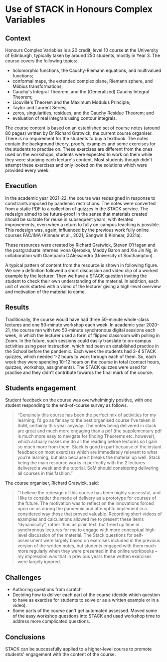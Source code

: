 # Use of STACK in Honours Complex Variables

## Context

Honours Complex Variables is a 20 credit, level 10 course at the University of Edinburgh, typically taken by around 250 students, mostly in Year 3.
The course covers the following topics:
 
* holomorphic functions, the Cauchy-Riemann equations, and multivalued functions;
* conformal maps, the extended complex plane, Riemann sphere, and Möbius transformations;
* Cauchy's Integral Theorem, and the (Generalized) Cauchy Integral Theorem;
* Liouville's Theorem and the Maximum Modulus Principle;
* Taylor and Laurent Series;
* zeros, singularities, residues, and the Cauchy Residue Theorem; and
* evaluation of real integrals using contour integrals.

The course content is based on an established set of course notes (around 80 pages) written by Dr Richard Gratwick, the current course organiser. 
There is no requirement for the students to buy a textbook. The notes contain the background theory, proofs, examples and some exercises for the students to practise on. 
These exercises are different from the ones used on the workshops, students were expected to work on them while they were studying each lecture's content. 
Most students though didn't attempt these exercises and only looked on the solutions which were provided every week.

## Execution

In the academic year 2021-22, the course was redesigned in response to constraints imposed by pandemic restrictions. 
The notes were converted from a static PDF to a collection of quizzes in the STACK service. 
The redesign aimed to be future-proof in the sense that materials created should be suitable for reuse in subsequent years, with iterated improvements, even when a return to fully on-campus teaching is possible. 
This redesign was, again, influenced by the previous work fully online courses FAC/IMA (Kinnear et al., 2021; Sangwin & Kinnear, 2021a). 

These resources were created by Richard Gratwick, Steven O’Hagan and the postgraduate internes Ivona Gjeroska, Maddy Baron and Xie Jin Ng, in collaboration with Giampaolo D’Alessandro (University of Southampton).

A typical pattern of content from the resource is shown in following figure. 
We see a definition followed a short discussion and video clip of a worked example by the lecturer. 
Then we have a STACK question inviting the student to check their own understanding of the material. In addition, each unit of work started with a video of the lecturer giving a high-level overview and motivation of the material to come.

## Results

Traditionally, the course would have had three 50-minute whole-class lectures and one 50-minute workshop each week.
In academic year 2020-21, the course ran with two 50-minute synchronous digital sessions each week, in which the lecturer used a form of flipped classroom with polling in Zoom. 
In the future, such sessions could easily translate to on-campus activities using peer instruction, which had been an established practice in the School before the pandemic. 
Each week the students had 3-4 STACK quizzes, which needed 1-2 hours to work through each of them. So, each week they were spending 10-12 hours on the course in total (contact hours, quizzes, workshop, assignments).
The STACK quizzes were used for practise and they didn't contribute towards the final mark of the course. 

## Students engagement
Student feedback on the course was overwhelmingly positive, with one student responding  to the end-of-course survey as follows.

> “Genuinely this course has been the perfect mix of activities for my learning, I’d go as far say to the best organised course I’ve taken in SoM, certainly this year anyway. The notes being delivered in stack are great and much more engaging than a pdf (the supplementary pdf is much more easy to navigate for finding Theorems etc. however), which actually makes me do all the reading before lectures so I gain so much more from them. Stack is good in part because of the instant feedback on most exercises which are immediately relevant to what you’re learning, but also because it breaks the material up well. Stack being the main resource works in perfectly with the 2 lectures delivered a week and the tutorial. SoM should considering delivering all courses in this fashion.”

The course organiser, Richard Gratwick, said:

> “I believe the redesign of this course has been highly successful, and I like to consider the mode of delivery as a prototype for courses of the future. The motivation was to reflect on the innovations forced upon on us during the pandemic and attempt to implement in a considered way those that proved valuable. Recording short videos of examples and calculations allowed me to present these items “dynamically”, rather than as plain text, but freed up time in synchronous lectures for me to engage with more conceptual high-level discussion of the material. The Stack questions for self-assessment were largely based on exercises included in the previous version of the written notes, but students engaged with them much more regularly when they were presented in the online workbooks – my impression was that in previous years these written exercises were largely ignored.
	
## Challenges

* Authoring questions from scratch 
* Deciding how to deliver each part of the course (decide which question to have as exercise for students to solve or as a written example or in a video).
* Some parts of the course can't get automated assessed. Moved some of the easy workshop questions into STACK and used workshop time to address more complicated questions. 

## Conclusions

STACK can be successfully applied to a higher-level course to promote students' engagement with the content of the course.  


